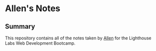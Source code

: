# Allen's Notes
## Summary
This repository contains all of the notes taken by [Allen](https://github.com/xAllenDing) for the Lighthouse Labs Web Development Bootcamp.